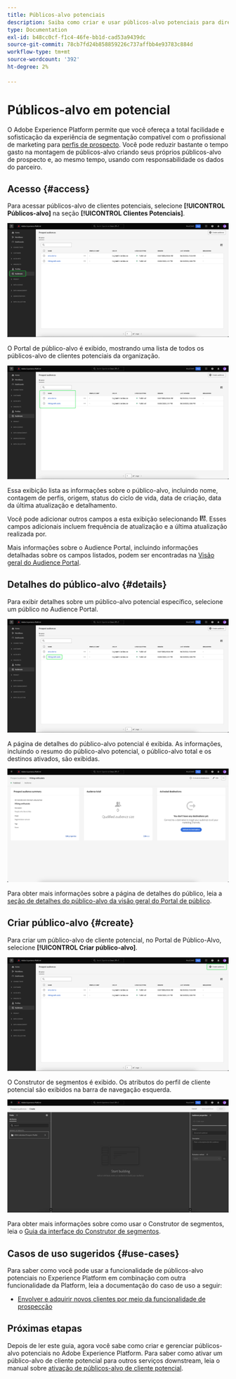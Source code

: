 ```yaml
---
title: Públicos-alvo potenciais
description: Saiba como criar e usar públicos-alvo potenciais para direcionar clientes desconhecidos usando informações de terceiros.
type: Documentation
exl-id: b48cc0cf-f1c4-46fe-bb1d-cad53a9439dc
source-git-commit: 78cb7fd24b858859226c737affbb4e93783c884d
workflow-type: tm+mt
source-wordcount: '392'
ht-degree: 2%

---
```


# Públicos-alvo em potencial

O Adobe Experience Platform permite que você ofereça a total facilidade e sofisticação da experiência de segmentação compatível com o profissional de marketing para [perfis de prospecto](../../profile/ui/prospect-profile.md). Você pode reduzir bastante o tempo gasto na montagem de públicos-alvo criando seus próprios públicos-alvo de prospecto e, ao mesmo tempo, usando com responsabilidade os dados do parceiro.

## Acesso {#access}

Para acessar públicos-alvo de clientes potenciais, selecione **[!UICONTROL Públicos-alvo]** na seção **[!UICONTROL Clientes Potenciais]**.

![O botão [!UICONTROL Públicos-alvo] está realçado na seção [!UICONTROL Clientes Potenciais].](../images/types/prospect/prospect-audiences.png)

O Portal de público-alvo é exibido, mostrando uma lista de todos os públicos-alvo de clientes potenciais da organização.

![Os públicos-alvo de cliente potencial pertencentes à organização estão destacados.](../images/types/prospect/browse-audiences.png)

Essa exibição lista as informações sobre o público-alvo, incluindo nome, contagem de perfis, origem, status do ciclo de vida, data de criação, data da última atualização e detalhamento.

Você pode adicionar outros campos a esta exibição selecionando ![o ícone do atributo de filtro](/help/images/icons/column-settings.png). Esses campos adicionais incluem frequência de atualização e a última atualização realizada por.

Mais informações sobre o Audience Portal, incluindo informações detalhadas sobre os campos listados, podem ser encontradas na [Visão geral do Audience Portal](../ui/audience-portal.md#list).

## Detalhes do público-alvo {#details}

Para exibir detalhes sobre um público-alvo potencial específico, selecione um público no Audience Portal.

![Uma audiência de cliente potencial específica é destacada.](../images/types/prospect/select-specific-audience.png)

A página de detalhes do público-alvo potencial é exibida. As informações, incluindo o resumo do público-alvo potencial, o público-alvo total e os destinos ativados, são exibidas.

![A página de detalhes do público-alvo potencial é exibida.](../images/types/prospect/audience-details.png)

Para obter mais informações sobre a página de detalhes do público, leia a [seção de detalhes do público-alvo da visão geral do Portal de público](../ui/audience-portal.md#audience-details).

## Criar público-alvo {#create}

Para criar um público-alvo de cliente potencial, no Portal de Público-Alvo, selecione **[!UICONTROL Criar público-alvo]**.

![O botão [!UICONTROL Criar público-alvo] está realçado na página de procura de público-alvo potencial.](../images/types/prospect/select-create-audience.png)

O Construtor de segmentos é exibido. Os atributos do perfil de cliente potencial são exibidos na barra de navegação esquerda.

![O Construtor de segmentos é exibido. Observe que os únicos atributos disponíveis são para a classe de Perfil de Cliente Potencial.](../images/types/prospect/segment-builder.png)

Para obter mais informações sobre como usar o Construtor de segmentos, leia o [Guia da interface do Construtor de segmentos](../ui/segment-builder.md).

## Casos de uso sugeridos {#use-cases}

Para saber como você pode usar a funcionalidade de públicos-alvo potenciais no Experience Platform em combinação com outra funcionalidade da Platform, leia a documentação do caso de uso a seguir:

- [Envolver e adquirir novos clientes por meio da funcionalidade de prospecção](../../rtcdp/partner-data/prospecting.md)

## Próximas etapas

Depois de ler este guia, agora você sabe como criar e gerenciar públicos-alvo potenciais no Adobe Experience Platform. Para saber como ativar um público-alvo de cliente potencial para outros serviços downstream, leia o manual sobre [ativação de públicos-alvo de cliente potencial](../../destinations/ui/activate-prospect-audiences.md).
